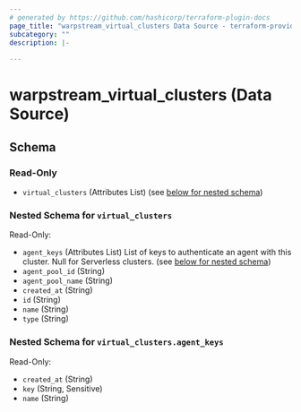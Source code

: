 ```yaml
---
# generated by https://github.com/hashicorp/terraform-plugin-docs
page_title: "warpstream_virtual_clusters Data Source - terraform-provider-warpstream"
subcategory: ""
description: |-
  
---
```


# warpstream_virtual_clusters (Data Source)





<!-- schema generated by tfplugindocs -->
## Schema

### Read-Only

- `virtual_clusters` (Attributes List) (see [below for nested schema](#nestedatt--virtual_clusters))

<a id="nestedatt--virtual_clusters"></a>
### Nested Schema for `virtual_clusters`

Read-Only:

- `agent_keys` (Attributes List) List of keys to authenticate an agent with this cluster. Null for Serverless clusters. (see [below for nested schema](#nestedatt--virtual_clusters--agent_keys))
- `agent_pool_id` (String)
- `agent_pool_name` (String)
- `created_at` (String)
- `id` (String)
- `name` (String)
- `type` (String)

<a id="nestedatt--virtual_clusters--agent_keys"></a>
### Nested Schema for `virtual_clusters.agent_keys`

Read-Only:

- `created_at` (String)
- `key` (String, Sensitive)
- `name` (String)
